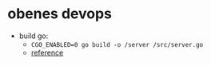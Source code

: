 # obenes devops
- build go:
  - `CGO_ENABLED=0 go build -o /server /src/server.go`
  - [reference](https://docs.docker.com/build/building/multi-stage/)
